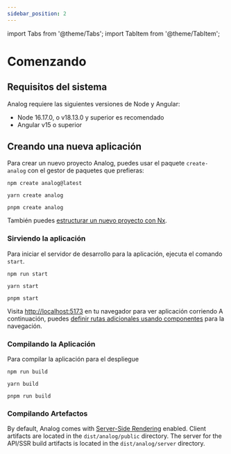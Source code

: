 ```yaml
---
sidebar_position: 2
---
```


import Tabs from '@theme/Tabs';
import TabItem from '@theme/TabItem';

# Comenzando

## Requisitos del sistema

Analog requiere las siguientes versiones de Node y Angular:

- Node 16.17.0, o v18.13.0 y superior es recomendado
- Angular v15 o superior

## Creando una nueva aplicación

Para crear un nuevo proyecto Analog, puedes usar el paquete `create-analog` con el gestor de paquetes que prefieras:

<Tabs groupId="package-manager">
  <TabItem value="npm">

```shell
npm create analog@latest
```

  </TabItem>

  <TabItem label="Yarn" value="yarn">

```shell
yarn create analog
```

  </TabItem>

  <TabItem value="pnpm">

```shell
pnpm create analog
```

  </TabItem>
</Tabs>

También puedes [estructurar un nuevo proyecto con Nx](/docs/integrations/nx).

### Sirviendo la aplicación

Para iniciar el servidor de desarrollo para la aplicación, ejecuta el comando `start`.

<Tabs groupId="package-manager">
  <TabItem value="npm">

```shell
npm run start
```

  </TabItem>

  <TabItem label="Yarn" value="yarn">

```shell
yarn start
```

  </TabItem>

  <TabItem value="pnpm">

```shell
pnpm start
```

  </TabItem>
</Tabs>

Visita [http://localhost:5173](http://localhost:5173) en tu navegador para ver aplicación corriendo
A continuación, puedes [definir rutas adicionales usando componentes](/docs/features/routing/overview) para la navegación.

### Compilando la Aplicación

Para compilar la aplicación para el despliegue

<Tabs groupId="package-manager">
  <TabItem value="npm">

```shell
npm run build
```

  </TabItem>

  <TabItem label="Yarn" value="yarn">

```shell
yarn build
```

  </TabItem>

  <TabItem value="pnpm">

```shell
pnpm run build
```

### Compilando Artefactos

By default, Analog comes with [Server-Side Rendering](/docs/features/server/server-side-rendering) enabled.
Client artifacts are located in the `dist/analog/public` directory.
The server for the API/SSR build artifacts is located in the `dist/analog/server` directory.

  </TabItem>
</Tabs>
